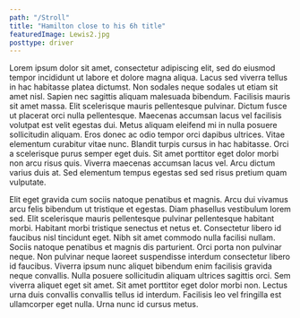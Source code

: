```yaml
---
path: "/Stroll"
title: "Hamilton close to his 6h title"
featuredImage: Lewis2.jpg
posttype: driver
---
```


Lorem ipsum dolor sit amet, consectetur adipiscing elit, sed do eiusmod tempor incididunt ut labore et dolore magna aliqua. Lacus sed viverra tellus in hac habitasse platea dictumst. Non sodales neque sodales ut etiam sit amet nisl. Sapien nec sagittis aliquam malesuada bibendum. Facilisis mauris sit amet massa. Elit scelerisque mauris pellentesque pulvinar. Dictum fusce ut placerat orci nulla pellentesque. Maecenas accumsan lacus vel facilisis volutpat est velit egestas dui. Metus aliquam eleifend mi in nulla posuere sollicitudin aliquam. Eros donec ac odio tempor orci dapibus ultrices. Vitae elementum curabitur vitae nunc. Blandit turpis cursus in hac habitasse. Orci a scelerisque purus semper eget duis. Sit amet porttitor eget dolor morbi non arcu risus quis. Viverra maecenas accumsan lacus vel. Arcu dictum varius duis at. Sed elementum tempus egestas sed sed risus pretium quam vulputate.

Elit eget gravida cum sociis natoque penatibus et magnis. Arcu dui vivamus arcu felis bibendum ut tristique et egestas. Diam phasellus vestibulum lorem sed. Elit scelerisque mauris pellentesque pulvinar pellentesque habitant morbi. Habitant morbi tristique senectus et netus et. Consectetur libero id faucibus nisl tincidunt eget. Nibh sit amet commodo nulla facilisi nullam. Sociis natoque penatibus et magnis dis parturient. Orci porta non pulvinar neque. Non pulvinar neque laoreet suspendisse interdum consectetur libero id faucibus. Viverra ipsum nunc aliquet bibendum enim facilisis gravida neque convallis. Nulla posuere sollicitudin aliquam ultrices sagittis orci. Sem viverra aliquet eget sit amet. Sit amet porttitor eget dolor morbi non. Lectus urna duis convallis convallis tellus id interdum. Facilisis leo vel fringilla est ullamcorper eget nulla. Urna nunc id cursus metus.
